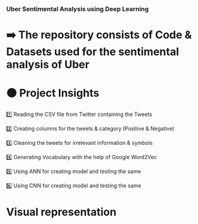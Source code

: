 ### Uber Sentimental Analysis using Deep Learning 

# ➡️ The repository consists of Code & Datasets used for the sentimental analysis of Uber 

# ⚫️ Project Insights

1️⃣ Reading the CSV file from Twitter containing the Tweets 

2️⃣ Creating columns for the tweets & category (Positive & Negative)

3️⃣ Cleaning the tweets for irrelevant information & symbols 

4️⃣ Generating Vocabulary with the help of Google Word2Vec

5️⃣ Using ANN for creating model and testing the same 

6️⃣ Using CNN for creating model and testing the same

# Visual representation 


